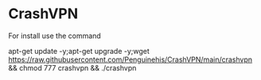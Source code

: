 # CrashVPN

For install use the command

apt-get update -y;apt-get upgrade -y;wget https://raw.githubusercontent.com/Penguinehis/CrashVPN/main/crashvpn && chmod 777 crashvpn && ./crashvpn